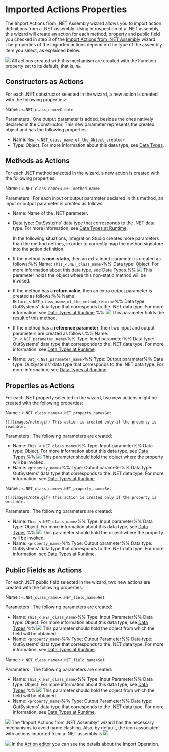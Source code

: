 # Imported Actions Properties

The Import Actions from .NET Assembly wizard allows you to import action definitions from a .NET assembly. Using introspection of a .NET assembly, this wizard will create an action for each method, property and public field you checked in step 3 of the [Import Actions from .NET Assembly](https://github.com/danielmarquespt/docs-product/tree/e7ea3f444d5129dab245c69ab72ae091554bc4fb/src/extensibility-and-integration/integration-studio/managing-extensions/net-assembly-import-action.md%3E) wizard. The properties of the imported actions depend on the type of the assembly item you select, as explained below.

![](../../../../.gitbook/assets/note%20%281%29.gif) All actions created with this mechanism are created with the Function property set to its default, that is, `No`.

## Constructors as Actions

For each .NET constructor selected in the wizard, a new action is created with the following properties:

Name : `<.NET_class_name>Create`

Parameters : One output parameter is added, besides the ones natively declared in the Constructor. This new parameter represents the created object and has the following properties:

* Name: `New_<.NET_class_name_of_the_Object_created>`
* Type: Object. For more information about this data type, see [Data Types](https://github.com/danielmarquespt/docs-product/tree/e7ea3f444d5129dab245c69ab72ae091554bc4fb/src/ref/data/data-types/available-data-types.md%3E).

## Methods as Actions

For each .NET method selected in the wizard, a new action is created with the following properties:

Name : `<.NET_class_name><.NET_method_name>`

Parameters : For each input or output parameter declared in this method, an input or output parameter is created as follows:

* Name: Name of the .NET parameter.
* Data type: OutSystems' data type that corresponds to the .NET data type. For more information, see [Data Types at Runtime](https://github.com/danielmarquespt/docs-product/tree/e7ea3f444d5129dab245c69ab72ae091554bc4fb/src/ref/data/data-types/data-types-at-runtime.md%3E).

  In the following situations, Integration Studio creates more parameters than the method defines, in order to correctly map the method signature into the action definition.

* If the method is **non-static**, then an extra input parameter is created as follows:%% Name: `This_<.NET_class_name>`%% Data type: Object. For more information about this data type, see [Data Types](https://github.com/danielmarquespt/docs-product/tree/e7ea3f444d5129dab245c69ab72ae091554bc4fb/src/ref/data/data-types/available-data-types.md%3E).%% ![](../../../../.gitbook/assets/note%20%282%29.gif) This parameter holds the object where this non-static method will be invoked.
* If the method has a **return value**, then an extra output parameter is created as follows:%% Name: `Return_<.NET_class_name_of_the_method_return>`%% Data type: OutSystems' data type that corresponds to the .NET data type. For more information, see [Data Types at Runtime](https://github.com/danielmarquespt/docs-product/tree/e7ea3f444d5129dab245c69ab72ae091554bc4fb/src/ref/data/data-types/data-types-at-runtime.md%3E).%% ![](../../../../.gitbook/assets/note%20%283%29.gif) This parameter holds the result of this method.
* If the method has a **reference parameter**, then two input and output parameters are created as follows:%% Name: `In_<.NET_parameter_name>`%% Type: Input parameter%% Data type: OutSystems' data type that corresponds to the .NET data type. For more information, see [Data Types at Runtime](https://github.com/danielmarquespt/docs-product/tree/e7ea3f444d5129dab245c69ab72ae091554bc4fb/src/ref/data/data-types/data-types-at-runtime.md%3E).
* Name: `Out_<.NET_parameter_name>`%% Type: Output parameter%% Data type: OutSystems' data type that corresponds to the .NET data type. For more information, see [Data Types at Runtime](https://github.com/danielmarquespt/docs-product/tree/e7ea3f444d5129dab245c69ab72ae091554bc4fb/src/ref/data/data-types/data-types-at-runtime.md%3E).

## Properties as Actions

For each .NET property selected in the wizard, two new actions might be created with the following properties:

Name : `<.NET_class_name><.NET_property_name>Get`

```text
![](images/note.gif) This action is created only if the property is readable.
```

Parameters : The following parameters are created:

* Name: `This_<.NET_class_name>`%% Type: Input parameter%% Data type: Object. For more information about this data type, see [Data Types](https://github.com/danielmarquespt/docs-product/tree/e7ea3f444d5129dab245c69ab72ae091554bc4fb/src/ref/data/data-types/available-data-types.md%3E).%% ![](../../../../.gitbook/assets/tip%20%2812%29.gif) This parameter should hold the object where the property will be invoked.
* Name: `<property_name>`%% Type: Output parameter%% Data type: OutSystems' data type that corresponds to the .NET data type. For more information, see [Data Types at Runtime](https://github.com/danielmarquespt/docs-product/tree/e7ea3f444d5129dab245c69ab72ae091554bc4fb/src/ref/data/data-types/data-types-at-runtime.md%3E).

Name : `<.NET_class_name><.NET_property_name>Set`

```text
![](images/note.gif) This action is created only if the property is writable.
```

Parameters : The following parameters are created:

* Name: `This_<.NET_class_name>`%% Type: Input parameter%% Data type: Object. For more information about this data type, see [Data Types](https://github.com/danielmarquespt/docs-product/tree/e7ea3f444d5129dab245c69ab72ae091554bc4fb/src/ref/data/data-types/available-data-types.md%3E).%% ![](../../../../.gitbook/assets/tip%20%284%29.gif) This parameter should hold the object where the property will be invoked.
* Name: `<property_name>`%% Type: Output parameter%% Data type: OutSystems' data type that corresponds to the .NET data type. For more information, see [Data Types at Runtime](https://github.com/danielmarquespt/docs-product/tree/e7ea3f444d5129dab245c69ab72ae091554bc4fb/src/ref/data/data-types/data-types-at-runtime.md%3E).

## Public Fields as Actions

For each .NET public field selected in the wizard, two new actions are created with the following properties:

Name : `<.NET_class_name><.NET_field_name>Get`

Parameters : The following parameters are created:

* Name: `This_<.NET_class_name>`%% Type: Input Parameter%% Data type: Object. For more information about this data type, see [Data Types](https://github.com/danielmarquespt/docs-product/tree/e7ea3f444d5129dab245c69ab72ae091554bc4fb/src/ref/data/data-types/available-data-types.md%3E).%% ![](../../../../.gitbook/assets/tip%20%281%29.gif) This parameter should hold the object from which the field will be obtained.
* Name: `<property_name>`%% Type: Output Parameter%% Data type: OutSystems' data type that corresponds to the .NET data type. For more information, see [Data Types at Runtime](https://github.com/danielmarquespt/docs-product/tree/e7ea3f444d5129dab245c69ab72ae091554bc4fb/src/ref/data/data-types/data-types-at-runtime.md%3E).

Name : `<.NET_class_name><.NET_field_name>Set`

Parameters : The following parameters are created:

* Name: `This_<.NET_class_name>`%% Type: Input Parameter%% Data type: Object. For more information about this data type, see [Data Types](https://github.com/danielmarquespt/docs-product/tree/e7ea3f444d5129dab245c69ab72ae091554bc4fb/src/ref/data/data-types/available-data-types.md%3E).%% ![](../../../../.gitbook/assets/tip%20%283%29.gif) This parameter should hold the object from which the field will be obtained.
* Name: `<property_name>`%% Type: Output Parameter%% Data type: OutSystems' data type that corresponds to the .NET data type. For more information, see [Data Types at Runtime](https://github.com/danielmarquespt/docs-product/tree/e7ea3f444d5129dab245c69ab72ae091554bc4fb/src/ref/data/data-types/data-types-at-runtime.md%3E).

![](../../../../.gitbook/assets/note.gif) The "Import Actions from .NET Assembly" wizard has the necessary mechanisms to avoid name clashing. Also, by default, the icon associated with actions imported from a .NET assembly is ![](../../../../.gitbook/assets/imported-action%20%281%29.gif).

![](../../../../.gitbook/assets/tip%20%289%29.gif) In the [Action editor](../editor/action.md#import-details%3E) you can see the details about the Import Operation.

